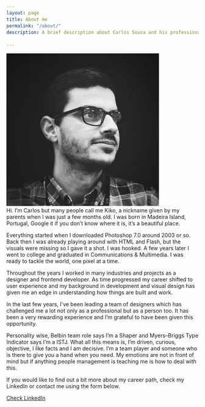 ```yaml
---
layout: page
title: About me
permalink: "/about/"
description: A brief description about Carlos Sousa and his professional path.

---
```

<div class="profile-picture"> <img src="/assets/images/profile.jpg" alt="Carlos portrait"> </div> Hi. I’m Carlos but many people call me Kiko, a nickname given by my parents when I was just a few months old. I was born in Madeira Island, Portugal, Google it if you don’t know where it is, it’s a beautiful place.

Everything started when I downloaded Photoshop 7.0 around 2003 or so. Back then I was already playing around with HTML and Flash, but the visuals were missing so I gave it a shot. I was hooked. A few years later I went to college and graduated in Communications & Multimedia. I was ready to tackle the world, one pixel at a time.

Throughout the years I worked in many industries and projects as a designer and frontend developer. As time progressed my career shifted to user experience and my background in development and visual design has given me an edge in understanding how things are built and work.

In the last few years, I’ve been leading a team of designers which has challenged me a lot not only as a professional but as a person too. It has been a very rewarding experience and I’m grateful to have been given this opportunity.

Personality wise, Belbin team role says I’m a Shaper and Myers–Briggs Type Indicator says I’m a ISTJ. What all this means is, I’m driven, curious, objective, I like facts and I am decisive. I’m a team player and someone who is there to give you a hand when you need. My emotions are not in front of mind but if anything people management is teaching me is how to deal with this.

If you would like to find out a bit more about my career path, check my LinkedIn or contact me using the form below.

<a class="button color-change" href="https://www.linkedin.com/in/carlosjgsousa">Check LinkedIn</a>